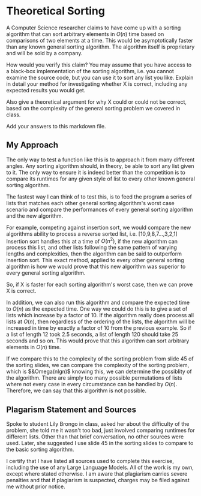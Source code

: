 # Theoretical Sorting

A Computer Science researcher claims to have come up with a sorting algorithm
that can sort arbitrary elements in $O(n)$ time based on comparisons of two
elements at a time. This would be asymptotically faster than any known general
sorting algorithm. The algorithm itself is proprietary and will be sold by a
company.

How would you verify this claim? You may assume that you have access to a
black-box implementation of the sorting algorithm, i.e. you cannot examine the
source code, but you can use it to sort any list you like. Explain in detail
your method for investigating whether X is correct, including any expected
results you would get.

Also give a theoretical argument for why X could or could not be correct, based
on the complexity of the general sorting problem we covered in class.

Add your answers to this markdown file.

## My Approach
The only way to test a function like this is to approach it from many different angles. Any sorting algorithm should, in theory, be able to sort any list given to it. The only way to ensure it is indeed better than the competition is to compare its runtimes for any given style of list to every other known general sorting algorithm.

The fastest way I can think of to test this, is to feed the program a series of lists that matches each other general sorting algorithm's worst case scenario and compare the performances of every general sorting algorithm and the new algorithm.

For example, competing against insertion sort, we would compare the new algorithms ability to process a reverse sorted list, i.e. [10,9,8,7...,3,2,1]
Insertion sort handles this at a time of $O(n^2)$, if the new algorithm can process this list, and other lists following the same pattern of varying lengths and complexities, then the algorithm can be said to outperform insertion sort. This exact method, applied to every other general sorting algorithm is how we would prove that this new algorithm was superior to every general sorting algorithm.

So, if X is faster for each sorting algorithm's worst case, then we can prove X is correct.

In addition, we can also run this algorithm and compare the expected time to $O(n)$ as the expected time. One way we could do this is to give a set of lists which increase by a factor of 10. If the algorithm really does process all lists at $O(n)$, then regardless of the ordering of the lists, the algorithm will be increased in time by exactly a factor of 10 from the previous example. So if a list of length 12 took 2.5 seconds, a list of length 120 should take 25 seconds and so on. This would prove that this algorithm can sort arbitrary elements in $O(n)$ time. 

If we compare this to the complexity of the sorting problem from slide 45 of the sorting slides, we can compare the complexity of the sorting problem, which is $&Omega(nlgn)$ knowing this, we can determine the possiblity of the algorithm. There are simply too many possible permutations of lists where not every case in every circumstance can be handled by $O(n)$. Therefore, we can say that this algorithm is not possible. 

## Plagarism Statement and Sources

Spoke to student Lily Brongo in class, asked her about the difficulty of the problem, she told me it wasn't too bad, just involved comparing runtimes for different lists. Other than that brief conversation, no other sources were used. Later, she suggested I use slide 45 in the sorting slides to compare to the basic sorting algorithm. 

I certify that I have listed all sources used to complete this exercise, including the use of any Large Language Models. All of the work is my own, except where stated otherwise. I am aware that plagiarism carries severe penalties and that if plagiarism is suspected, charges may be filed against me without prior notice.
